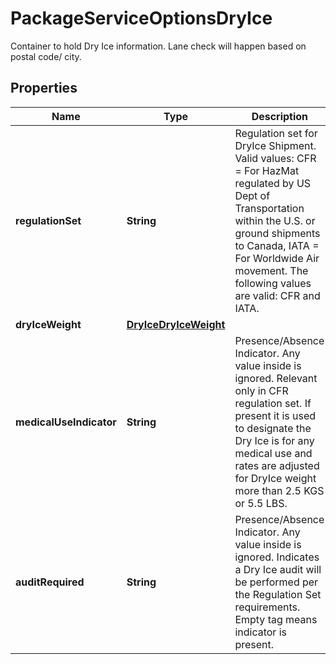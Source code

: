 

# PackageServiceOptionsDryIce

Container to hold Dry Ice information.  Lane check will happen based on postal code/ city.

## Properties

| Name | Type | Description | Notes |
|------------ | ------------- | ------------- | -------------|
|**regulationSet** | **String** | Regulation set for DryIce Shipment.  Valid values:  CFR &#x3D; For HazMat regulated by US Dept of Transportation within the U.S. or ground shipments to Canada, IATA &#x3D; For Worldwide Air movement.   The following values are valid: CFR and IATA. |  |
|**dryIceWeight** | [**DryIceDryIceWeight**](DryIceDryIceWeight.md) |  |  |
|**medicalUseIndicator** | **String** | Presence/Absence Indicator. Any value inside is ignored. Relevant only in CFR regulation set. If present it is used to designate the Dry Ice is for any medical use and rates are adjusted for DryIce weight more than 2.5 KGS or 5.5 LBS. |  [optional] |
|**auditRequired** | **String** | Presence/Absence Indicator. Any value inside is ignored. Indicates a Dry Ice audit will be performed per the Regulation Set requirements. Empty tag means indicator is present. |  [optional] |



